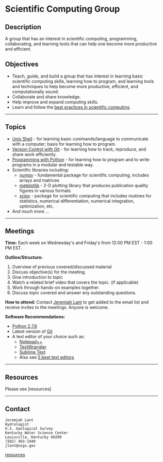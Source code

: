 Scientific Computing Group
==========================

Description
-----------

A group that has an interest in scientific computing, programming, collaborating, and
learning tools that can help one become more productive and efficient. 

Objectives
----------

* Teach, guide, and build a group that has interest in learning basic scientific computing
skills, learning how to program, and learning tools and techniques to help become more 
productive, efficient, and computationally sound.  
* Collaborate and share knowledge.  
* Help improve and expand computing skills.
* Learn and follow the [best practices in scientific computing].

*****
Topics
------

* [Unix Shell] - for learning basic commands/language to communicate with a computer; basis for learning how to program. 
* [Version Control with Git] - for learning how to track, reproduce, and share work efficiently.
* [Programming with Python] - for learning how to program and to write programs in a modular and testable way.
* Scientific libraries including: 
	* [numpy] - fundamental package for scientific computing; includes arrays and matrices 
	* [matplotlib] - 2-D plotting library that produces publication quality figures in various formats
	* [scipy] - package for scientific computing that includes routines for statistics, numerical differentiation, numerical 
	integration, optimization, etc. 
* And much more ...

*****
Meetings
--------

**Time:**  Each week on Wednesday's and Friday's from 12:00 PM EST - 1:00 PM EST. 

**Outline/Structure:** 

1. Overview of previous covered/discussed material
2. Discuss objective(s) for the meeting.
3. Give introduction to topic
4. Watch a related brief video that covers the topic. (if applicable)
5. Work through hands-on examples together.
6. Discuss topic covered and answer any outstanding questions.

**How to attend:** Contact [Jeremiah Lant](#contact) to get added to the email list and receive invites to the meetings.  Anyone is 
welcome.

**Software Recommendations:**

* [Python 2.7.6]
* Latest version of [Git]
* A text editor of your choice such as:
	* [Notepad++]
	* [TextWrangler]
	* [Sublime Text]
	* Also see [5 best text editors]

*****
Resources
---------

Please see [resources]

*****
Contact
-------

	Jeremiah Lant
	Hydrologist
	U.S. Geological Survey
	Kentucky Water Science Center
	Louisville, Kentucky 40299
	(502) 493-1949
	jlant@usgs.gov

[best practices in scientific computing]:http://www.plosbiology.org/article/info%3Adoi%2F10.1371%2Fjournal.pbio.1001745
[Unix Shell]:http://en.wikipedia.org/wiki/Unix
[Version Control with Git]:http://git-scm.com/book/en/Getting-Started-About-Version-Control
[Programming with Python]:https://www.python.org/
[numpy]:http://www.numpy.org/
[matplotlib]:http://matplotlib.org/
[scipy]:http://www.scipy.org/scipylib/index.html
[Python 2.7.6]:https://www.python.org/download/releases/2.7.6/
[Git]:http://git-scm.com/downloads
[Notepad++]:http://notepad-plus-plus.org/
[TextWrangler]:http://www.barebones.com/products/textwrangler/download.html
[Sublime Text]:www.sublimetext.com/
[5 best text editors]:http://lifehacker.com/five-best-text-editors-1564907215

[resources](resources/resources.md)